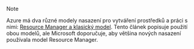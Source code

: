 > [!NOTE]
> Azure má dva různé modely nasazení pro vytváření prostředků a práci s nimi: [Resource Manager a klasický model](../articles/resource-manager-deployment-model.md). Tento článek popisuje použití obou modelů, ale Microsoft doporučuje, aby většina nových nasazení používala model Resource Manager.


<!--HONumber=Nov16_HO2-->


